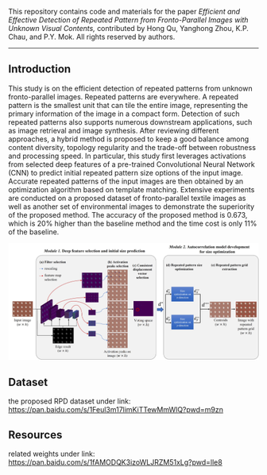 This repository contains code and materials for the paper _Efficient and Effective Detection of Repeated Pattern from Fronto-Parallel Images with Unknown Visual Contents,_ contributed by Hong Qu, Yanghong Zhou, K.P. Chau, and P.Y. Mok. All rights reserved by authors.

-----
## Introduction

This study is on the efficient detection of repeated patterns from unknown fronto-parallel images. Repeated patterns are everywhere. A repeated pattern is the smallest unit that can tile the entire image, representing the primary information of the image in a compact form. Detection of such repeated patterns also supports numerous downstream applications, such as image retrieval and image synthesis. After reviewing different approaches, a hybrid method is proposed to keep a good balance among content diversity, topology regularity and the trade-off between robustness and processing speed. In particular, this study first leverages activations from selected deep features of a pre-trained Convolutional Neural Network (CNN) to predict initial repeated pattern size options of the input image. Accurate repeated patterns of the input images are then obtained by an optimization algorithm based on template matching. Extensive experiments are conducted on a proposed dataset of fronto-parallel textile images as well as another set of environmental images to demonstrate the superiority of the proposed method. The accuracy of the proposed method is 0.673, which is 20% higher than the baseline method and the time cost is only 11% of the baseline.

![The method pipeline.](assets/pipeline.jpg)

## Dataset

the proposed RPD dataset under link: https://pan.baidu.com/s/1Feul3m17limKiTTewMmWlQ?pwd=m9zn

## Resources
related weights under link: https://pan.baidu.com/s/1fAMODQK3izoWLJRZM51xLg?pwd=lle8 
